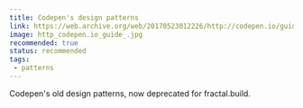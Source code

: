 ```yaml
---
title: Codepen's design patterns
link: https://web.archive.org/web/20170523012226/http://codepen.io/guide/
image: http_codepen.io_guide_.jpg
recommended: true
status: recommended
tags:
 - patterns
---
```


Codepen's old design patterns, now deprecated for fractal.build.
